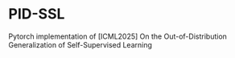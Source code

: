 # PID-SSL
Pytorch implementation of [ICML2025] On the Out-of-Distribution Generalization of Self-Supervised Learning
